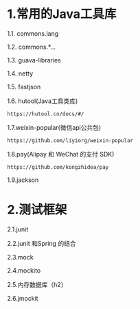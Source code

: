 # 1.常用的Java工具库

1.1. commons.lang

1.2. commons.\*...

1.3. guava-libraries

1.4. netty

1.5. fastjson

1.6. hutool\(Java工具类库\)

```
https://hutool.cn/docs/#/
```

1.7.weixin-popular\(微信api公共包\)

```
https://github.com/liyiorg/weixin-popular
```

1.8.pay\(Alipay 和 WeChat 的支付 SDK\)

```
https://github.com/kongzhidea/pay
```

1.9.jackson

# 2.测试框架

2.1.junit

2.2.junit 和Spring 的结合

2.3.mock

2.4.mockito

2.5.内存数据库（h2）

2.6.jmockit

